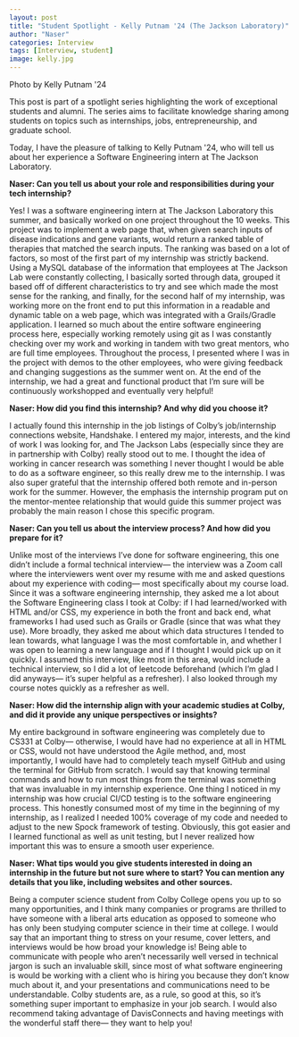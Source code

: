```yaml
---
layout: post
title: "Student Spotlight - Kelly Putnam '24 (The Jackson Laboratory)"
author: "Naser"
categories: Interview
tags: [Interview, student]
image: kelly.jpg
---
```

Photo by Kelly Putnam '24
  

This post is part of a spotlight series highlighting the work of exceptional students and alumni.  The series aims to facilitate knowledge sharing among students on topics such as internships, jobs, entrepreneurship, and graduate school.  


Today, I have the pleasure of talking to Kelly Putnam '24, who will tell us about her experience a Software Engineering intern at The Jackson Laboratory.



**Naser: Can you tell us about your role and responsibilities during your tech internship?**

Yes! I was a software engineering intern at The Jackson Laboratory this summer, and basically worked on one project throughout the 10 weeks. This project was to implement a web page that, when given search inputs of  disease indications and gene variants, would return a ranked table of therapies that matched the search inputs. The ranking was based on a lot of factors, so most of the first part of my internship was strictly backend. Using a MySQL database of the information that employees at The Jackson Lab were constantly collecting, I basically sorted through data, grouped it based off of different characteristics to try and see which made the most sense for the ranking, and finally, for the second half of my internship, was working more on the front end to put this information in a readable and dynamic table on a web page, which was integrated with a Grails/Gradle application. I learned so much about the entire software engineering process here, especially working remotely using git as I was constantly checking over my work and working in tandem with two great mentors, who are full time employees. Throughout the process, I presented where I was in the project with demos to the other employees, who were giving feedback and changing suggestions as the summer went on. At the end of the internship, we had a great and functional product that I’m sure will be continuously workshopped and eventually very helpful!


**Naser: How did you find this internship? And why did you choose it?**


I actually found this internship in the job listings of Colby’s job/internship connections website, Handshake. I entered my major, interests, and the kind of work I was looking for, and The Jackson Labs (especially since they are in partnership with Colby) really stood out to me. I thought the idea of working in cancer research was something I never thought I would be able to do as a software engineer, so this really drew me to the internship. I was also super grateful that the internship offered both remote and in-person work for the summer. However, the emphasis the internship program put on the mentor-mentee relationship that would guide this summer project was probably the main reason I chose this specific program. 


**Naser: Can you tell us about the interview process? And how did you prepare for it?**


Unlike most of the interviews I’ve done for software engineering, this one didn’t include a formal technical interview— the interview was a Zoom call where the interviewers went over my resume with me and asked questions about my experience with coding— most specifically about my course load. Since it was a software engineering internship, they asked me a lot about the Software Engineering class I took at Colby: if I had learned/worked with HTML and/or CSS, my experience in both the front and back end, what frameworks I had used such as Grails or Gradle (since that was what they use). More broadly, they asked me about which data structures I tended to lean towards, what language I was the most comfortable in, and whether I was open to learning a new language and if I thought I would pick up on it quickly. I assumed this interview, like most in this area, would include a technical interview, so I did a lot of leetcode beforehand (which I’m glad I did anyways— it’s super helpful as a refresher). I also looked through my course notes quickly as a refresher as well. 


**Naser: How did the internship align with your academic studies at Colby, and did it provide any unique perspectives or insights?**


My entire background in software engineering was completely due to CS331 at Colby— otherwise, I would have had no experience at all in HTML or CSS, would not have understood the Agile method, and, most importantly, I would have had to completely teach myself GitHub and using the terminal for GitHub from scratch. I would say that knowing terminal commands and how to run most things from the terminal was something that was invaluable in my internship experience. One thing I noticed in my internship was how crucial CI/CD testing is to the software engineering process. This honestly consumed most of my time in the beginning of my internship, as I realized I needed 100% coverage of my code and needed to adjust to the new Spock framework of testing. Obviously, this got easier and I learned functional as well as unit testing, but I never realized how important this was to ensure a smooth user experience. 


**Naser: What tips would you give students interested in doing an internship in the future but not sure where to start? You can mention any details that you like, including websites and other sources.**


Being a computer science student from Colby College opens you up to so many opportunities, and I think many companies or programs are thrilled to have someone with a liberal arts education as opposed to someone who has only been studying computer science in their time at college. I would say that an important thing to stress on your resume, cover letters, and interviews would be how broad your knowledge is! Being able to communicate with people who aren’t necessarily well versed in technical jargon is such an invaluable skill, since most of what software engineering is would be working with a client who is hiring you because they don’t know much about it, and your presentations and communications need to be understandable. Colby students are, as a rule, so good at this, so it’s something super important to emphasize in your job search. I would also recommend taking advantage of DavisConnects and having meetings with the wonderful staff there— they want to help you! 
